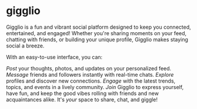 # gigglio

Gigglio is a fun and vibrant social platform designed to keep you connected, entertained, and engaged! Whether you're sharing moments on your feed, chatting with friends, or building your unique profile, Gigglio makes staying social a breeze.

With an easy-to-use interface, you can:

*Post* your thoughts, photos, and updates on your personalized feed.
*Message* friends and followers instantly with real-time chats.
*Explore* profiles and discover new connections.
*Engage* with the latest trends, topics, and events in a lively community.
*Join* Gigglio to express yourself, have fun, and keep the good vibes rolling with friends and new acquaintances alike. It's *your* space to share, chat, and giggle!
